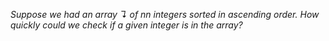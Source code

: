 *Suppose we had an array ↴ of nn integers sorted in ascending order. How quickly could we check if a given integer is in the array?*
